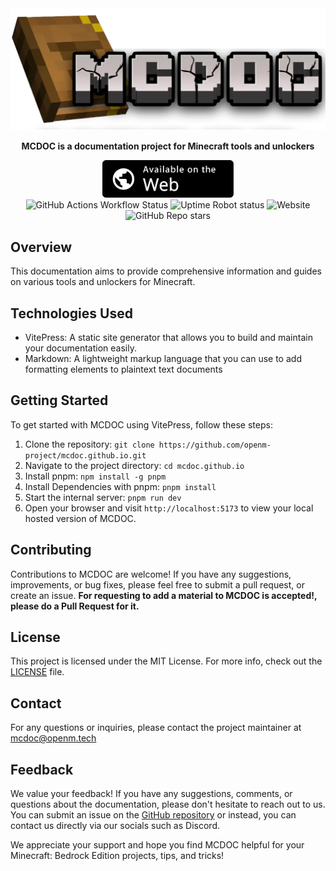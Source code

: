 <div align="center">
  <img src="https://raw.githubusercontent.com/OpenM-Project/mcdoc.github.io/main/docs/public/assets/images/title.webp" alt="MCDOC Title">
  <p><b>MCDOC is a documentation project for Minecraft tools and unlockers</b></p>
  <a href="https://openm.tech" target="_blank">
    <img src="https://raw.githubusercontent.com/OpenM-Project/mcdoc.github.io/main/docs/public/assets/images/webapp-badge.svg" alt="Available on the Web" height="60">
  </a>
  <br>
  <img alt="GitHub Actions Workflow Status" src="https://img.shields.io/github/actions/workflow/status/OpenM-Project/mcdoc.github.io/deploy.yml?style=for-the-badge">
  <img alt="Uptime Robot status" src="https://img.shields.io/uptimerobot/status/m797680100-f81db63ec489d992eaff6d5d?style=for-the-badge">
  <img alt="Website" src="https://img.shields.io/website?url=https%3A%2F%2Fopenm.tech&style=for-the-badge">
  <img alt="GitHub Repo stars" src="https://img.shields.io/github/stars/OpenM-Project/mcdoc.github.io?style=for-the-badge">



</div>

## Overview 

This documentation aims to provide comprehensive information and guides on various tools and unlockers for Minecraft.

## Technologies Used

- VitePress: A static site generator that allows you to build and maintain your documentation easily.
- Markdown: A lightweight markup language that you can use to add formatting elements to plaintext text documents

## Getting Started

To get started with MCDOC using VitePress, follow these steps:
1. Clone the repository: `git clone https://github.com/openm-project/mcdoc.github.io.git`
2. Navigate to the project directory: `cd mcdoc.github.io`
3. Install pnpm: `npm install -g pnpm`
4. Install Dependencies with pnpm: `pnpm install`
5. Start the internal server: `pnpm run dev`
6. Open your browser and visit `http://localhost:5173` to view your local hosted version of MCDOC.


## Contributing

Contributions to MCDOC are welcome! If you have any suggestions, improvements, or bug fixes, please feel free to submit a pull request, or create an issue.
**For requesting to add a material to MCDOC is accepted!, please do a Pull Request for it.**

## License

This project is licensed under the MIT License. For more info, check out the [LICENSE](LICENSE) file.

## Contact

For any questions or inquiries, please contact the project maintainer at [mcdoc@openm.tech](mailto:mcdoc@openm.tech)

## Feedback

We value your feedback! If you have any suggestions, comments, or questions about the documentation, please don't hesitate to reach out to us. You can submit an issue on the [GitHub repository](https://github.com/openm-project/mcdoc.github.io/issues) or instead, you can contact us directly via our socials such as Discord.

We appreciate your support and hope you find MCDOC helpful for your Minecraft: Bedrock Edition projects, tips, and tricks!
